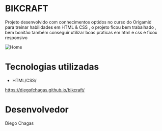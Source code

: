 # BIKCRAFT


Projeto desenvolvido com conhecimentos optidos no curso do Origamid para treinar habilidades em HTML & CSS , o projeto ficou bem trabalhado , bem bonitão também conseguir utilizar boas praticas em html e css e ficou responsivo 


![Home](https://user-images.githubusercontent.com/81427079/179367833-e12edcd4-b386-4b56-8d22-aef131ccb508.png)

# Tecnologias utilizadas

- HTML/CSS/

 https://diegofchagas.github.io/bikcraft/



# Desenvolvedor 

Diego Chagas
